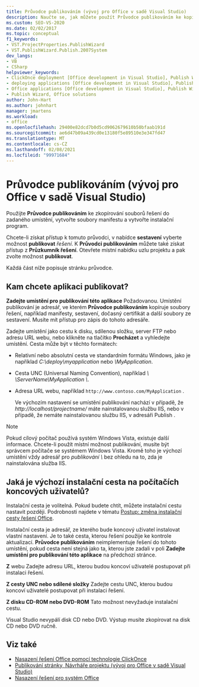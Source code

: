 ```yaml
---
title: Průvodce publikováním (vývoj pro Office v sadě Visual Studio)
description: Naučte se, jak můžete použít Průvodce publikováním ke kopírování souborů řešení do zadaného umístění, vytvoření souborů manifestu a vytvoření instalačního programu v aplikaci Visual Studio.
ms.custom: SEO-VS-2020
ms.date: 02/02/2017
ms.topic: conceptual
f1_keywords:
- VST.ProjectProperties.PublishWizard
- VST.PublishWizard.Publish.2007System
dev_langs:
- VB
- CSharp
helpviewer_keywords:
- ClickOnce deployment [Office development in Visual Studio], Publish Wizard
- deploying applications [Office development in Visual Studio], Publish Wizard
- Office applications [Office development in Visual Studio], Publish Wizard
- Publish Wizard, Office solutions
author: John-Hart
ms.author: johnhart
manager: jmartens
ms.workload:
- office
ms.openlocfilehash: 29400e82dcd7b0d5cd9062679610b50bfaab191d
ms.sourcegitcommit: ae6d47b09a439cd0e13180f5e89510e3e347fd47
ms.translationtype: MT
ms.contentlocale: cs-CZ
ms.lasthandoff: 02/08/2021
ms.locfileid: "99971684"
---
```

# <a name="publish-wizard-office-development-in-visual-studio"></a>Průvodce publikováním (vývoj pro Office v sadě Visual Studio)
  Použijte **Průvodce publikováním** ke zkopírování souborů řešení do zadaného umístění, vytvořte soubory manifestu a vytvořte instalační program.

 Chcete-li získat přístup k tomuto průvodci, v nabídce **sestavení** vyberte možnost **publikovat** *řešení*. K **Průvodci publikováním** můžete také získat přístup z **Průzkumník řešení**. Otevřete místní nabídku uzlu projektu a pak zvolte možnost **publikovat**.

 Každá část níže popisuje stránku průvodce.

## <a name="where-do-you-want-to-publish-the-application"></a>Kam chcete aplikaci publikovat?
 **Zadejte umístění pro publikování této aplikace** Požadovanou. Umístění publikování je adresář, ve kterém **Průvodce publikováním** kopíruje soubory řešení, například manifesty, sestavení, dočasný certifikát a další soubory ze sestavení. Musíte mít přístup pro zápis do tohoto adresáře.

 Zadejte umístění jako cestu k disku, sdílenou složku, server FTP nebo adresu URL webu, nebo klikněte na tlačítko **Procházet** a vyhledejte umístění. Cesta může být v těchto formátech:

- Relativní nebo absolutní cesta ve standardním formátu Windows, jako je například *C:\deploy\myapplication* nebo *\MyApplication*.

- Cesta UNC (Universal Naming Convention), například *\\ \ServerName\MyApplication \\*.

- Adresa URL webu, například `http://www.contoso.com/MyApplication` .

  Ve výchozím nastavení se umístění publikování nachází v případě, že *http://localhost/projectname/* máte nainstalovanou službu IIS, nebo v případě, že nemáte nainstalovanou službu IIS, v adresáři Publish \.

> [!NOTE]
> Pokud cílový počítač používá systém Windows Vista, existuje další informace. Chcete-li použít místní možnost publikování, musíte být správcem počítače se systémem Windows Vista. Kromě toho je výchozí umístění vždy adresář pro *publikování \\* bez ohledu na to, zda je nainstalována služba IIS.

## <a name="what-is-the-default-installation-path-on-end-user-computers"></a>Jaká je výchozí instalační cesta na počítačích koncových uživatelů?
 Instalační cesta je volitelná. Pokud budete chtít, můžete instalační cestu nastavit později. Podrobnosti najdete v tématu [Postup: změna instalační cesty řešení Office](/previous-versions/bb608626(v=vs.110)).

 Instalační cesta je adresář, ze kterého bude koncový uživatel instalovat vlastní nastavení. Je to také cesta, kterou řešení použije ke kontrole aktualizací. **Průvodce publikováním** neimplementuje řešení do tohoto umístění, pokud cesta není stejná jako ta, kterou jste zadali v poli **Zadejte umístění pro publikování této aplikace** na předchozí stránce.

 **Z** webu Zadejte adresu URL, kterou budou koncoví uživatelé postupovat při instalaci řešení.

 **Z cesty UNC nebo sdílené složky** Zadejte cestu UNC, kterou budou koncoví uživatelé postupovat při instalaci řešení.

 **Z disku CD-ROM nebo DVD-ROM** Tato možnost nevyžaduje instalační cestu.

 Visual Studio nevypálí disk CD nebo DVD. Výstup musíte zkopírovat na disk CD nebo DVD ručně.

## <a name="see-also"></a>Viz také
- [Nasazení řešení Office pomocí technologie ClickOnce](../vsto/deploying-an-office-solution-by-using-clickonce.md)
- [Publikování stránky, Návrháře projektu &#40;vývoj pro Office v sadě Visual Studio&#41;](../vsto/publish-page-project-designer-office-development-in-visual-studio.md)
- [Nasazení řešení pro systém Office](../vsto/deploying-an-office-solution.md)
